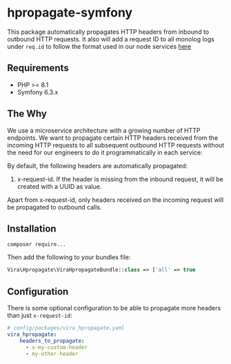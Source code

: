 # hpropagate-symfony
This package automatically propagates HTTP headers from inbound to outbound HTTP requests.  It also will add a request ID to all monolog logs under `req.id` to follow the format used in our node services [here](https://github.com/vira-org/hpropagate)

## Requirements
- PHP >= 8.1
- Symfony 6.3.x

## The Why
We use a microservice architecture with a growing number of HTTP endpoints. We want to propagate certain HTTP headers received from the incoming HTTP requests to all subsequent outbound HTTP requests without the need for our engineers to do it programmatically in each service:

By default, the following headers are automatically propagated:

1. x-request-id. If the header is missing from the inbound request, it will be created with a UUID as value.

Apart from x-request-id, only headers received on the incoming request will be propagated to outbound calls.

## Installation

`composer require...`

Then add the following to your bundles file:

```php
Vira\Hpropagate\ViraHpropagateBundle::class => ['all' => true
```

## Configuration

There is some optional configuration to be able to propagate more headers than just `x-request-id`:

```yaml
# config/packages/vira_hpropagate.yaml
vira_hpropagate:
    headers_to_propagate:
      - x-my-custom-header
      - my-other-header
```


